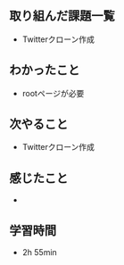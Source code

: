 ## 取り組んだ課題一覧
- Twitterクローン作成
## わかったこと
- rootページが必要
## 次やること
- Twitterクローン作成
## 感じたこと
- 
## 学習時間
- 2h 55min